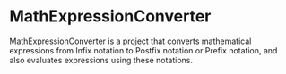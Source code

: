 # MathExpressionConverter
MathExpressionConverter is a project that converts mathematical expressions from Infix notation to Postfix notation or Prefix notation, and also evaluates expressions using these notations.
